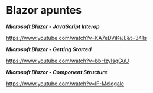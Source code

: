# Blazor apuntes

***Microsoft Blazor - JavaScript Interop***

https://www.youtube.com/watch?v=KA7eDViKiJE&t=341s

***Microsoft Blazor - Getting Started***

https://www.youtube.com/watch?v=bbHzyIsqGuU

***Microsoft Blazor - Component Structure***

https://www.youtube.com/watch?v=IF-Mclogalc

